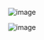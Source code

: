 ![image](https://github.com/user-attachments/assets/364832d1-be4e-421d-ad2e-b4d76d70b6c8)

![image](https://github.com/user-attachments/assets/edaa1d7c-6120-4e04-b8cf-d169adf691e2)
